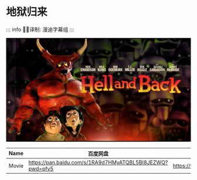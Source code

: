 # 地狱归来

::: info
✍🏻译制: 漫迪字幕组
:::

![maxresdefault (3).jpg](maxresdefault_(3).jpg)

| Name | 百度网盘 | 阿里云盘 | MDpan |
| --- | --- | --- | --- |
| Movie | https://pan.baidu.com/s/1RA9d7HMyATQBL5BI8JEZWQ?pwd=pfv5 | https://www.aliyundrive.com/s/oWAwMxhJdJ1 | https://mdpan.tk/%E5%9C%B0%E7%8B%B1%E5%BD%92%E6%9D%A5 |